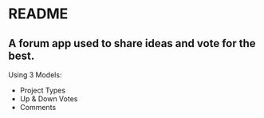 # README
## A forum app used to share ideas and vote for the best. 

Using 3 Models:
* Project Types
* Up & Down Votes
* Comments

